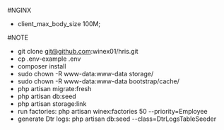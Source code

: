 #NGINX
 - client_max_body_size 100M;

#NOTE
 - git clone git@github.com:winex01/hris.git
 - cp .env-example .env
 - composer install
 - sudo chown -R www-data:www-data storage/ 
 - sudo chown -R www-data:www-data bootstrap/cache/
 - php artisan migrate:fresh
 - php artisan db:seed
 - php artisan storage:link 
 - run factories: 
    php artisan winex:factories 50 --priority=Employee
- generate Dtr logs:
    php artisan db:seed --class=DtrLogsTableSeeder
